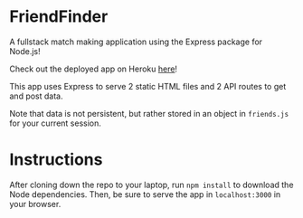 # FriendFinder
A fullstack match making application using the Express package for Node.js!

Check out the deployed app on Heroku [here](https://joshjfriendfinder.herokuapp.com/)!

This app uses Express to serve 2 static HTML files and 2 API routes to get and post data.

Note that data is not persistent, but rather stored in an object in `friends.js` for your current session.


# Instructions
After cloning down the repo to your laptop, run `npm install` to download the Node dependencies.
Then, be sure to serve the app in `localhost:3000` in your browser.

